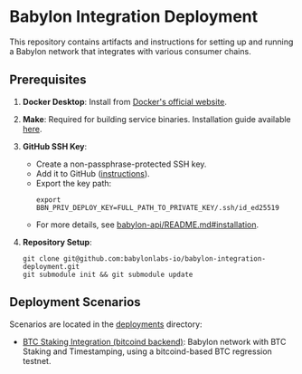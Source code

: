 # Babylon Integration Deployment

This repository contains artifacts and instructions for setting up and running a Babylon network that integrates with various consumer chains.

## Prerequisites

1. **Docker Desktop**: Install from [Docker's official website](https://docs.docker.com/desktop/).

2. **Make**: Required for building service binaries. Installation guide available [here](https://sp21.datastructur.es/materials/guides/make-install.html).

3. **GitHub SSH Key**:
   - Create a non-passphrase-protected SSH key.
   - Add it to GitHub ([instructions](https://docs.github.com/en/authentication/connecting-to-github-with-ssh/adding-a-new-ssh-key-to-your-github-account)).
   - Export the key path:
     ```shell
     export BBN_PRIV_DEPLOY_KEY=FULL_PATH_TO_PRIVATE_KEY/.ssh/id_ed25519
     ```
   - For more details, see [babylon-api/README.md#installation](babylon-api/README.md#installation).

4. **Repository Setup**:
   ```shell
   git clone git@github.com:babylonlabs-io/babylon-integration-deployment.git
   git submodule init && git submodule update
   ```

## Deployment Scenarios

Scenarios are located in the [deployments](deployments/) directory:

- [BTC Staking Integration (bitcoind backend)](deployments/btc-staking-integration-bitcoind): Babylon network with BTC Staking and Timestamping, using a bitcoind-based BTC regression testnet.
